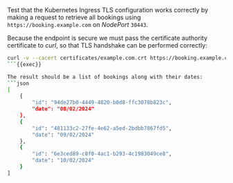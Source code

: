 Test that the Kubernetes Ingress TLS configuration works correctly by making a request
to retrieve all bookings using `https://booking.example.com` on *NodePort* `30443`.

Because the endpoint is secure we must pass the certificate authority certificate to *curl*, so that
TLS handshake can be performed correctly:

```bash
curl -v --cacert certificates/example.com.crt https://booking.example.com:30443/bookings
```{{exec}}

The result should be a list of bookings along with their dates:
```json
[
    {
        "id": "94de27b0-4449-4820-b0d8-ffc3078b823c",
        "date": "08/02/2024"
    },
    {
        "id": "481133c2-27fe-4e62-a5ed-2bdbb7867fd5",
        "date": "09/02/2024"
    },
    {
        "id": "6e3ced89-c8f0-4ac1-b293-4c1983049ce8",
        "date": "10/02/2024"
    }
]
```